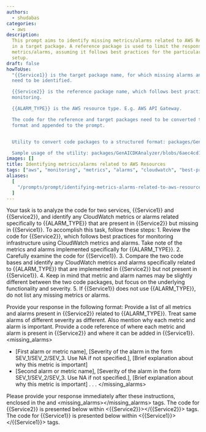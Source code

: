 ```yaml
---
authors:
  - shudabas
categories:
  - aws
description:
  This prompt aims to identify missing metrics/alarms related to AWS Resources
  in a target package. A reference package is used to limit the response to required
  metrics/alarms, assuming it follows best practices for the particular resource type
  setup.
draft: false
howToUse:
  "{{Service1}} is the target package name, for which missing alarms and metrics
  need to be identified.

  {{Service2}} is the reference package name, which follows best practices for resource
  monitoring.

  {{ALARM_TYPE}} is the AWS resource type. E.g. AWS API Gateway.

  The code for the reference and target packages need to be converted to a structured
  format and appended to the prompt.


  Utility to convert code packages to a structured format: packages/GenAICDKAnalyzer/blobs/mainline/--/codebase_to_text.py

  Sample usage of the utility: packages/GenAICDKAnalyzer/blobs/6aec4cd1b96c975dff5f1a8950b1b0ab70be7399/--/main.py#L184"
images: []
title: Identifying metrics/alarms related to AWS Resources
tags: ["aws", "monitoring", "metrics", "alarms", "cloudwatch", "best-practices"]
aliases:
  [
    "/prompts/prompt/identifying-metrics-alarms-related-to-aws-resources-342fe6c9",
  ]
---
```


<task>
Your task is to analyze the code for two services, {{Service1}} and {{Service2}}, and identify any CloudWatch metrics or alarms related specifically to {{ALARM_TYPE}} that are present in {{Service2}} but missing in {{Service1}}.
</task>

<instructions>
To accomplish this task, follow these steps:
1. Review the code for {{Service2}}, which follows best practices for monitoring infrastructure using CloudWatch metrics and alarms. Take note of the metrics and alarms implemented specifically for {{ALARM_TYPE}}.
2. Carefully examine the code for {{Service1}}.
3. Compare the two code bases and identify any CloudWatch metrics and alarms specifically related to {{ALARM_TYPE}} that are implemented in {{Service2}} but not present in {{Service1}}.
4. Keep in mind that metric and alarm names may be slightly different between the two code packages, but focus on the underlying functionality and severity.
5. If {{Service1}} does not use {{ALARM_TYPE}}, do not list any missing metrics or alarms.
</instructions>

Provide your response in the following format:
<rationale>
Provide a list of all metrics and alarms present in {{Service2}} related to {{ALARM_TYPE}}. Treat same alarms of different severity as different. Also mention why each metric and alarm is important. Provide a code reference of where each metric and alarm is present in {{Service2}} and where it can be added in {{Service1}}.
</rationale>
<missing_alarms>

- [First alarm or metric name], [Severity of the alarm in the form SEV_1/SEV_2/SEV_3. Use NA if not specified.], [Brief explanation about why this metric is important]
- [Second alarm or metric name], [Severity of the alarm in the form SEV_1/SEV_2/SEV_3. Use NA if not specified.], [Brief explanation about why this metric is important]
  .
  .
  .
  </missing_alarms>

Please provide your response immediately after these instructions, enclosed in the <rationale></rationale> and
<missing_alarms></missing_alarms> tags.
The code for {{Service2}} is presented below within <{{Service2}}></{{Service2}}> tags.
The code for {{Service1}} is presented below within <{{Service1}}></{{Service1}}> tags.
